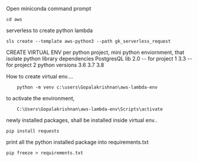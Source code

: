 
Open miniconda command prompt

```
cd aws
```


serverless to create python lambda

```
sls create --template aws-python3 --path gk_serverless_request
```

CREATE VIRTUAL ENV per python project,  mini python enviornment, that isolate 
            python library dependencies
                    PostgresQL lib 
                                2.0 -- for project 1
                                3.3 -- for project 2
            python versions
                    3.6
                    3.7
                    3.8

How to create virtual env....
```
    python -m venv c:\users\Gopalakrishnan\aws-lambda-env
```

to activate the environment,
```
    C:\Users\Gopalakrishnan\aws-lambda-env\Scripts\activate
```


newly installed packages, shall be installed inside virtual env..

```
pip install requests

```

print all the python installed package into requirements.txt 

```
pip freeze > requirements.txt
```

